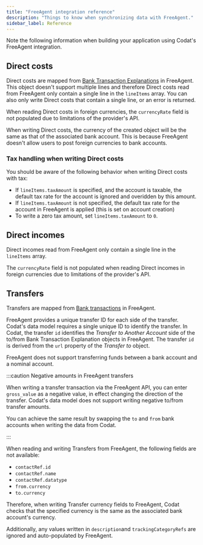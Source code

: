 ```yaml
---
title: "FreeAgent integration reference"
description: "Things to know when synchronizing data with FreeAgent."
sidebar_label: Reference
---
```


Note the following information when building your application using Codat's FreeAgent integration.

## Direct costs

Direct costs are mapped from [Bank Transaction Explanations](https://dev.freeagent.com/docs/bank_transaction_explanations) in FreeAgent. This object doesn't support multiple lines and therefore Direct costs read from FreeAgent only contain a single line in the `lineItems` array. You can also only write Direct costs that contain a single line, or an error is returned.

When reading Direct costs in foreign currencies, the `currencyRate` field is not populated due to limitations of the provider's API.

When writing Direct costs, the currency of the created object will be the same as that of the associated bank account. This is because FreeAgent doesn't allow users to post foreign currencies to bank accounts.

### Tax handling when writing Direct costs

You should be aware of the following behavior when writing Direct costs with tax:

- If `lineItems.taxAmount` is specified, and the account is taxable, the default tax rate for the account is ignored and overidden by this amount.
- If `lineItems.taxAmount` is not specified, the default tax rate for the account in FreeAgent is applied (this is set on account creation)
- To write a zero tax amount, set `lineItems.taxAmount` to `0`.

## Direct incomes

Direct incomes read from FreeAgent only contain a single line in the `lineItems` array.

The `currencyRate` field is not populated when reading Direct incomes in foreign currencies due to limitations of the provider's API.

## Transfers

Transfers are mapped from [Bank transactions](https://dev.freeagent.com/docs/bank_transactions) in FreeAgent.

FreeAgent provides a unique transfer ID for each side of the transfer. Codat's data model requires a single unique ID to identify the transfer. In Codat, the transfer `id` identifies the _Transfer to Another Account_ side of the to/from Bank Transaction Explanation objects in FreeAgent. The transfer `id` is derived from the `url` property of the _Transfer to_ object.

FreeAgent does not support transferring funds between a bank account and a nominal account.

:::caution Negative amounts in FreeAgent transfers

When writing a transfer transaction via the FreeAgent API, you can enter `gross_value` as a negative value, in effect changing the direction of the transfer. Codat's data model does not support writing negative to/from transfer amounts.

You can achieve the same result by swapping the `to` and `from` bank accounts when writing the data from Codat.

:::

When reading and writing Transfers from FreeAgent, the following fields are not available:

- `contactRef.id`
- `contactRef.name`
- `contactRef.datatype`
- `from.currency`
- `to.currency`

Therefore, when writing Transfer currency fields to FreeAgent, Codat checks that the specified currency is the same as the associated bank account's currency.

Additionally, any values written in `description`and `trackingCategoryRefs` are ignored and auto-populated by FreeAgent.
